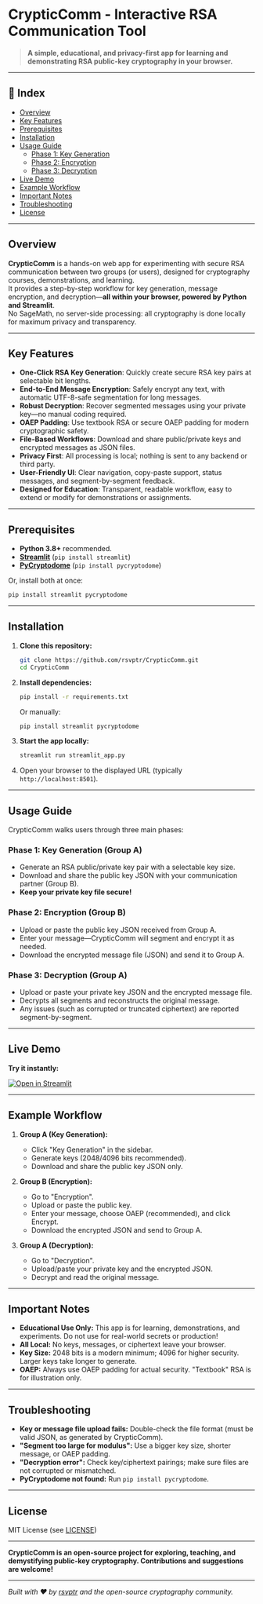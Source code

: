 # CrypticComm - Interactive RSA Communication Tool

> **A simple, educational, and privacy-first app for learning and demonstrating RSA public-key cryptography in your browser.**

---

## :ledger: Index

- [Overview](#overview)
- [Key Features](#key-features)
- [Prerequisites](#prerequisites)
- [Installation](#installation)
- [Usage Guide](#usage-guide)
  - [Phase 1: Key Generation](#phase-1-key-generation-group-a)
  - [Phase 2: Encryption](#phase-2-encryption-group-b)
  - [Phase 3: Decryption](#phase-3-decryption-group-a)
- [Live Demo](#live-demo)
- [Example Workflow](#example-workflow)
- [Important Notes](#important-notes)
- [Troubleshooting](#troubleshooting)
- [License](#license)

---

## Overview

**CrypticComm** is a hands-on web app for experimenting with secure RSA communication between two groups (or users), designed for cryptography courses, demonstrations, and learning.  
It provides a step-by-step workflow for key generation, message encryption, and decryption—**all within your browser, powered by Python and Streamlit**.  
No SageMath, no server-side processing: all cryptography is done locally for maximum privacy and transparency.

---

## Key Features

- **One-Click RSA Key Generation**: Quickly create secure RSA key pairs at selectable bit lengths.
- **End-to-End Message Encryption**: Safely encrypt any text, with automatic UTF-8-safe segmentation for long messages.
- **Robust Decryption**: Recover segmented messages using your private key—no manual coding required.
- **OAEP Padding**: Use textbook RSA or secure OAEP padding for modern cryptographic safety.
- **File-Based Workflows**: Download and share public/private keys and encrypted messages as JSON files.
- **Privacy First**: All processing is local; nothing is sent to any backend or third party.
- **User-Friendly UI**: Clear navigation, copy-paste support, status messages, and segment-by-segment feedback.
- **Designed for Education**: Transparent, readable workflow, easy to extend or modify for demonstrations or assignments.

---

## Prerequisites

- **Python 3.8+** recommended.
- **[Streamlit](https://streamlit.io/)** (`pip install streamlit`)
- **[PyCryptodome](https://www.pycryptodome.org/)** (`pip install pycryptodome`)

Or, install both at once:
```bash
pip install streamlit pycryptodome
````

---

## Installation

1. **Clone this repository:**

   ```bash
   git clone https://github.com/rsvptr/CrypticComm.git
   cd CrypticComm
   ```

2. **Install dependencies:**

   ```bash
   pip install -r requirements.txt
   ```

   Or manually:

   ```bash
   pip install streamlit pycryptodome
   ```

3. **Start the app locally:**

   ```bash
   streamlit run streamlit_app.py
   ```

4. Open your browser to the displayed URL (typically `http://localhost:8501`).

---

## Usage Guide

CrypticComm walks users through three main phases:

### Phase 1: Key Generation (Group A)

* Generate an RSA public/private key pair with a selectable key size.
* Download and share the public key JSON with your communication partner (Group B).
* **Keep your private key file secure!**

### Phase 2: Encryption (Group B)

* Upload or paste the public key JSON received from Group A.
* Enter your message—CrypticComm will segment and encrypt it as needed.
* Download the encrypted message file (JSON) and send it to Group A.

### Phase 3: Decryption (Group A)

* Upload or paste your private key JSON and the encrypted message file.
* Decrypts all segments and reconstructs the original message.
* Any issues (such as corrupted or truncated ciphertext) are reported segment-by-segment.

---

## Live Demo

**Try it instantly:**

[![Open in Streamlit](https://static.streamlit.io/badges/streamlit_badge_black_white.svg)](https://crypticom.streamlit.app)

---

## Example Workflow

1. **Group A (Key Generation):**

   * Click "Key Generation" in the sidebar.
   * Generate keys (2048/4096 bits recommended).
   * Download and share the public key JSON only.

2. **Group B (Encryption):**

   * Go to "Encryption".
   * Upload or paste the public key.
   * Enter your message, choose OAEP (recommended), and click Encrypt.
   * Download the encrypted JSON and send to Group A.

3. **Group A (Decryption):**

   * Go to "Decryption".
   * Upload/paste your private key and the encrypted JSON.
   * Decrypt and read the original message.

---

## Important Notes

* **Educational Use Only:** This app is for learning, demonstrations, and experiments. Do not use for real-world secrets or production!
* **All Local:** No keys, messages, or ciphertext leave your browser.
* **Key Size:** 2048 bits is a modern minimum; 4096 for higher security. Larger keys take longer to generate.
* **OAEP:** Always use OAEP padding for actual security. "Textbook" RSA is for illustration only.

---

## Troubleshooting

* **Key or message file upload fails:** Double-check the file format (must be valid JSON, as generated by CrypticComm).
* **"Segment too large for modulus":** Use a bigger key size, shorter message, or OAEP padding.
* **"Decryption error":** Check key/ciphertext pairings; make sure files are not corrupted or mismatched.
* **PyCryptodome not found:** Run `pip install pycryptodome`.

---

## License

MIT License (see [LICENSE](LICENSE))

---

**CrypticComm is an open-source project for exploring, teaching, and demystifying public-key cryptography. Contributions and suggestions are welcome!**

---

*Built with ❤️ by [rsvptr](https://github.com/rsvptr) and the open-source cryptography community.*
